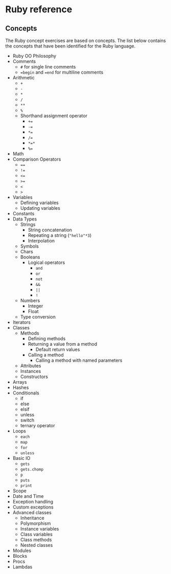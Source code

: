 # Ruby reference

## Concepts

The Ruby concept exercises are based on concepts. The list below contains the concepts that have been identified for the Ruby language.

- Ruby OO Philosophy
- Comments
  - `#` for single line comments
  - `=begin` and `=end` for multiline comments
- Arithmetic
  - `+`
  - `-`
  - `*`
  - `/`
  - `**`
  - `%`
  - Shorthand assignment operator
    - `+=`
    - `-=`
    - `*=`
    - `/=`
    - `*=*`
    - `%=`
- Math
- Comparison Operators
  - `==`
  - `!=`
  - `<=`
  - `>=`
  - `<`
  - `>`
- Variables
  - Defining variables
  - Updating variables
- Constants
- Data Types
  - Strings
    - String concatenation
    - Repeating a string (`"hello"*3`)
    - Interpolation
  - Symbols
  - Chars
  - Booleans
    - Logical operators
      - `and`
      - `or`
      - `not`
      - `&&`
      - `||`
      - `!`
  - Numbers
    - Integer
    - Float
  - Type conversion
- Iterators
- Classes
  - Methods
    - Defining methods
    - Returning a value from a method
      - Default return values
    - Calling a method
      - Calling a method with named parameters
  - Attributes
  - Instances
  - Constructors
- Arrays
- Hashes
- Conditionals
  - if
  - else
  - elsif
  - unless
  - switch
  - ternary operator
- Loops
  - `each`
  - `map`
  - `for`
  - `unless`
- Basic IO
  - `gets`
  - `gets.chomp`
  - `p`
  - `puts`
  - `print`
- Scope
- Date and Time
- Exception handling
- Custom exceptions
- Advanced classes
  - Inheritance
  - Polymorphism
  - Instance variables
  - Class variables
  - Class methods
  - Nested classes
- Modules
- Blocks
- Procs
- Lambdas
